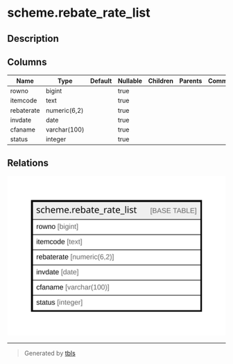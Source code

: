 # scheme.rebate_rate_list

## Description

## Columns

| Name | Type | Default | Nullable | Children | Parents | Comment |
| ---- | ---- | ------- | -------- | -------- | ------- | ------- |
| rowno | bigint |  | true |  |  |  |
| itemcode | text |  | true |  |  |  |
| rebaterate | numeric(6,2) |  | true |  |  |  |
| invdate | date |  | true |  |  |  |
| cfaname | varchar(100) |  | true |  |  |  |
| status | integer |  | true |  |  |  |

## Relations

![er](scheme.rebate_rate_list.svg)

---

> Generated by [tbls](https://github.com/k1LoW/tbls)
